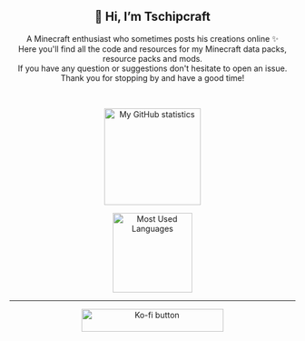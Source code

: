 <h2 align="center">👋 Hi, I’m Tschipcraft</h2>

<p align="center">
A Minecraft enthusiast who sometimes posts his creations online ✨ <br>
Here you'll find all the code and resources for my Minecraft data packs, resource packs and mods. <br>
  If you have any question or suggestions don't hesitate to open an issue. <br>
  Thank you for stopping by and have a good time!
</p>

<br/>
<p align="center">
  <picture>
    <source 
      srcset="https://github-readme-stats.vercel.app/api/?username=Tschipcraft&show_icons=true&hide=contribs,prs&theme=midnight-purple"
      media="(prefers-color-scheme: dark)"
      height=170px
    />
    <source
      srcset="https://github-readme-stats.vercel.app/api/?username=Tschipcraft&show_icons=true&hide=contribs&theme=buefy"
      media="(prefers-color-scheme: light), (prefers-color-scheme: no-preference)"
      height=170px
    />
    <img height=170px src="https://github-readme-stats.vercel.app/api/?username=Tschipcraft&show_icons=true&hide=contribs,prs&theme=transparent" alt="My GitHub statistics"/>
  </picture> 
</p>

<p align="center">
  <picture>
    <source 
      srcset="https://github-readme-stats.vercel.app/api/top-langs/?username=Tschipcraft&theme=midnight-purple&layout=compact"
      media="(prefers-color-scheme: dark)"
      height=140px
    />
    <source
      srcset="https://github-readme-stats.vercel.app/api/top-langs/?username=Tschipcraft&theme=buefy&layout=compact"
      media="(prefers-color-scheme: light), (prefers-color-scheme: no-preference)"
      height=140px
    />
    <img height=140px src="https://github-readme-stats.vercel.app/api/top-langs/?username=Tschipcraft&theme=transparent&layout=compact" alt="Most Used Languages"/>
  </picture> 
</p>

<!---
<br>
<p align="center">
<a href="https://www.curseforge.com/members/tschipcraft/projects">
<img width="40px" alt="CurseForge logo" title="Follow me on CurseForge" src="https://tschipcraft.ddns.net/mod_resources/curseforge.svg">
</a>

<a href="https://modrinth.com/user/Tschipcraft">
<picture>
  <source width="40px" media="(prefers-color-scheme: dark)" srcset="https://github.com/modrinth/art/blob/main/Branding/Mark/mark-dark.svg">
  <source width="40px" media="(prefers-color-scheme: light)" srcset="https://github.com/modrinth/art/blob/main/Branding/Mark/mark-light.svg">
  <img width="40px" alt="Modrinth logo" title="Follow me on Modrinth" src="https://github.com/modrinth/art/blob/main/Branding/Mark/mark-dark.svg">
</picture>
</a>

<a href="https://www.planetminecraft.com/member/tschipo/">
<img width="40px" alt="PlanetMinecraft logo" title="Follow me on PlanetMinecraft" src="https://www.planetminecraft.com/images/layout/favicon-128.png">
</a>

<a href="https://www.youtube.com/@tschipcraft">
<img width="40px" title="Subscribe to me on YouTub" src="https://upload.wikimedia.org/wikipedia/commons/0/09/YouTube_full-color_icon_%282017%29.svg">
</a>
</p>
--->

***

<p align="center">
<a href="https://ko-fi.com/tschipcraft">
<img width="250px" height="40px" title="Support me on Ko-fi to help me keep making epic stuff!" alt="Ko-fi button" src="https://storage.ko-fi.com/cdn/brandasset/kofi_button_red.png">
</a>
</p>

<!---
Tschipcraft/Tschipcraft is a ✨ special ✨ repository because its `README.md` (this file) appears on your GitHub profile.
You can click the Preview link to take a look at your changes.
--->
